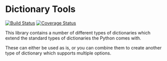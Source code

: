 # Dictionary Tools

[![Build Status](https://travis-ci.org/Mr-F/dictionary-tools.svg?branch=master)](https://travis-ci.org/Mr-F/dictionary-tools)
[![Coverage Status](https://coveralls.io/repos/github/Mr-F/dictionary-tools/badge.svg?branch=master)](https://coveralls.io/github/Mr-F/dictionary-tools?branch=master)

This library contains a number of different types of dictionaries which extend
the standard types of dictionaries the Python comes with.

These can either be used as is, or you can combine them to create another type
of dictionary which supports multiple options.


